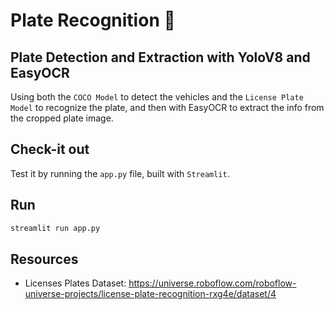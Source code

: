 # Plate Recognition 🚗

## Plate Detection and Extraction with YoloV8 and EasyOCR

Using both the `COCO Model` to detect the vehicles and the `License Plate Model` to recognize the plate, and then with EasyOCR to extract the info from the cropped plate image.

## Check-it out
Test it by running the `app.py` file, built with `Streamlit`.

## Run
```sh
streamlit run app.py
```

## Resources
- Licenses Plates Dataset: https://universe.roboflow.com/roboflow-universe-projects/license-plate-recognition-rxg4e/dataset/4
